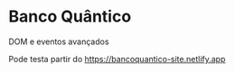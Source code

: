 # Banco Quântico

DOM e eventos avançados

Pode testa partir do https://bancoquantico-site.netlify.app  

<!-- Divirta-se :) -->
